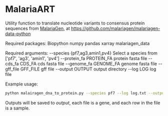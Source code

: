 # MalariaART

Utility function to translate nucleotide variants to consensus protein sequences from [MalariaGen](https://www.malariagen.net/resource/34), at https://github.com/malariagen/malariagen-data-python

Required packages:
  Biopython
  numpy
  pandas
  xarray
  malariagen_data
  
Required arguments: 
  --species {pf7,ag3,amin1,pv4}
                        Select a species from ['pf7', 'ag3', 'amin1', 'pv4']
  --protein_fa PROTEIN_FA
                        protein fasta file
  --cds_fa CDS_FA       cds fasta file
  --genome_fa GENOME_FA
                        genome fasta file
  --gff_file GFF_FILE   gff file
  --output OUTPUT       output directory
  --log LOG             log file
  
Example usage:

```bash
python malairagen_dna_to_protein.py --species pf7 --log log.txt --output output_seqs --gff_file PlasmoDB-66_Pfalciparum3D7.gff --genome_fa PlasmoDB-66_Pfalciparum3D7_Genome.fasta --cds_fa PlasmoDB-66_Pfalciparum3D7_AnnotatedCDSs.fasta --protein_fa PlasmoDB-66_Pfalciparum3D7_AnnotatedProteins.fasta
```

Outputs will be saved to *output*, each file is a gene, and each row in the file is a sample.

